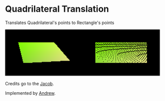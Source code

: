 # Quadrilateral Translation
Translates Quadrilateral's points to Rectangle's points

![Translation](https://raw.githubusercontent.com/9-volt/quadrilateral_translation/master/quadrilateral-translation.png)

Credits go to the [Jacob](http://stackoverflow.com/a/3190725/1194327).

Implemented by [Andrew](https://github.com/Andreis13).
